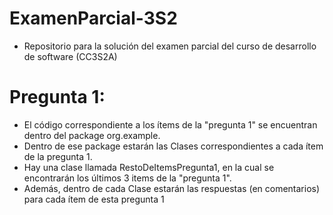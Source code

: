 # ExamenParcial-3S2
- Repositorio para la solución del examen parcial del curso de desarrollo de software (CC3S2A)
# Pregunta 1:
- El código correspondiente a los ítems de la "pregunta 1" se encuentran dentro del package org.example.
- Dentro de ese package estarán las Clases correspondientes a cada ítem de la pregunta 1.
- Hay una clase llamada RestoDeItemsPregunta1, en la cual se encontrarán los últimos 3 items de la "pregunta 1". 
- Además, dentro de cada Clase estarán las respuestas (en comentarios) para cada ítem de esta pregunta 1
